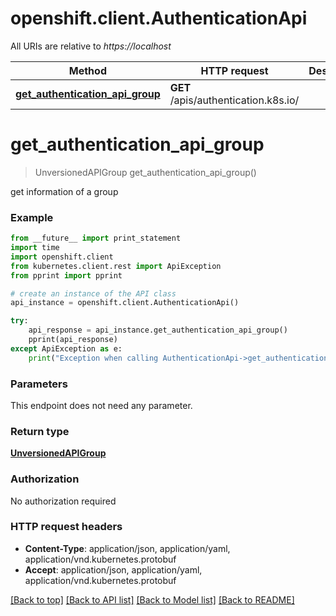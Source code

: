 # openshift.client.AuthenticationApi

All URIs are relative to *https://localhost*

Method | HTTP request | Description
------------- | ------------- | -------------
[**get_authentication_api_group**](AuthenticationApi.md#get_authentication_api_group) | **GET** /apis/authentication.k8s.io/ | 


# **get_authentication_api_group**
> UnversionedAPIGroup get_authentication_api_group()



get information of a group

### Example 
```python
from __future__ import print_statement
import time
import openshift.client
from kubernetes.client.rest import ApiException
from pprint import pprint

# create an instance of the API class
api_instance = openshift.client.AuthenticationApi()

try: 
    api_response = api_instance.get_authentication_api_group()
    pprint(api_response)
except ApiException as e:
    print("Exception when calling AuthenticationApi->get_authentication_api_group: %s\n" % e)
```

### Parameters
This endpoint does not need any parameter.

### Return type

[**UnversionedAPIGroup**](UnversionedAPIGroup.md)

### Authorization

No authorization required

### HTTP request headers

 - **Content-Type**: application/json, application/yaml, application/vnd.kubernetes.protobuf
 - **Accept**: application/json, application/yaml, application/vnd.kubernetes.protobuf

[[Back to top]](#) [[Back to API list]](../README.md#documentation-for-api-endpoints) [[Back to Model list]](../README.md#documentation-for-models) [[Back to README]](../README.md)

